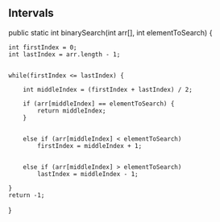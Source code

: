 ## Intervals
public static int binarySearch(int arr[], int elementToSearch) {

    int firstIndex = 0;
    int lastIndex = arr.length - 1;

    
    while(firstIndex <= lastIndex) {
        
        int middleIndex = (firstIndex + lastIndex) / 2;
        
        if (arr[middleIndex] == elementToSearch) {
            return middleIndex;
        }

        
        else if (arr[middleIndex] < elementToSearch)
            firstIndex = middleIndex + 1;

        
        else if (arr[middleIndex] > elementToSearch)
            lastIndex = middleIndex - 1;

    }
    return -1;
}